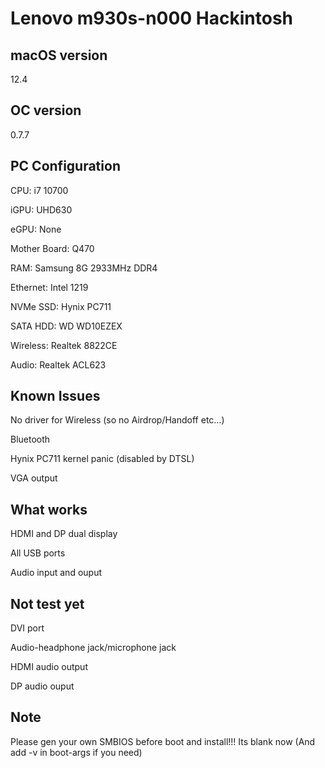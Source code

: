 # Lenovo m930s-n000 Hackintosh

## macOS version
12.4

## OC version
0.7.7

## PC Configuration
CPU: i7 10700

iGPU: UHD630

eGPU: None

Mother Board: Q470

RAM: Samsung 8G 2933MHz DDR4

Ethernet: Intel 1219

NVMe SSD: Hynix PC711

SATA HDD: WD WD10EZEX

Wireless: Realtek 8822CE

Audio: Realtek ACL623

## Known Issues
No driver for Wireless (so no Airdrop/Handoff etc...)

Bluetooth

Hynix PC711 kernel panic (disabled by DTSL)

VGA output

## What works
HDMI and DP dual display

All USB ports

Audio input and ouput

## Not test yet
DVI port

Audio-headphone jack/microphone jack

HDMI audio output

DP audio ouput

## Note
Please gen your own SMBIOS before boot and install!!! Its blank now (And add -v in boot-args if you need)

